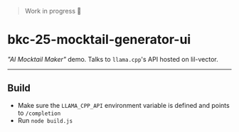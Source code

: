 > Work in progress 🚧

# bkc-25-mocktail-generator-ui

_"AI Mocktail Maker"_ demo. Talks to `llama.cpp`'s API hosted on lil-vector.

---

## Build
- Make sure the `LLAMA_CPP_API` environment variable is defined and points to `/completion`
- Run `node build.js`